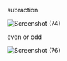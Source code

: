 subraction

![Screenshot (74)](https://user-images.githubusercontent.com/112294762/236879810-86670c24-6237-4719-a508-415882b924a1.png)

even or odd

![Screenshot (76)](https://user-images.githubusercontent.com/112294762/236880511-cad4259f-fae2-4e69-ae21-ecab6e86073c.png)

